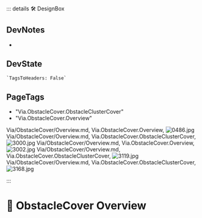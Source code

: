 ::: details 🛠 <dev>DesignBox</dev>

## DevNotes

-

## DevState

```py
`TagsToHeaders: False`
```

<h2>PageTags</h2>

- "Via.ObstacleCover.ObstacleClusterCover"
- "Via.ObstacleCover.Overview"

Via/ObstacleCover/Overview.md, <dev>Via.ObstacleCover.Overview</dev>, ![0486.jpg](/PaperPhoto/0486.jpg)
Via/ObstacleCover/Overview.md, <dev>Via.ObstacleCover.ObstacleClusterCover</dev>, ![3000.jpg](/PaperPhoto/3000.jpg)
Via/ObstacleCover/Overview.md, <dev>Via.ObstacleCover.Overview</dev>, ![3002.jpg](/PaperPhoto/3002.jpg)
Via/ObstacleCover/Overview.md, <dev>Via.ObstacleCover.ObstacleClusterCover</dev>, ![3119.jpg](/PaperPhoto/3119.jpg)
Via/ObstacleCover/Overview.md, <dev>Via.ObstacleCover.ObstacleClusterCover</dev>, ![3168.jpg](/PaperPhoto/3168.jpg)

:::

# 🔻 <via>ObstacleCover Overview</via>



